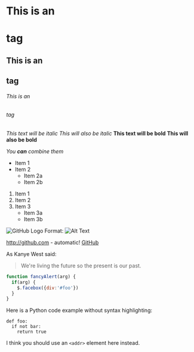 # This is an <h1> tag
## This is an <h2> tag
###### This is an <h6> tag


*This text will be italic*
_This will also be italic_
**This text will be bold**
__This will also be bold__

*You **can** combine them*


* Item 1
* Item 2
  * Item 2a
  * Item 2b


1. Item 1
2. Item 2
3. Item 3
   * Item 3a
   * Item 3b
  

![GitHub Logo](/images/logo.png)
Format: ![Alt Text](url)


http://github.com - automatic!
[GitHub](http://github.com)


As Kanye West said:

> We're living the future so
> the present is our past.


```javascript
function fancyAlert(arg) {
  if(arg) {
    $.facebox({div:'#foo'})
  }
}
```


Here is a Python code example
without syntax highlighting:

    def foo:
      if not bar:
        return true


I think you should use an
`<addr>` element here instead.
